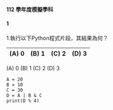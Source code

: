 #### 112 學年度模擬學科

#### 1
1.執行以下Python程式片段，其結果為何？

|(A) 0 |(B) 1 |(C) 2 |(D) 3|
|-|-|-|-|


(A) 0 (B) 1 (C) 2 (D) 3
```
A =	20		
B =	10		
C =	30		
D =	A | B & C		
print(D % 4)
```

